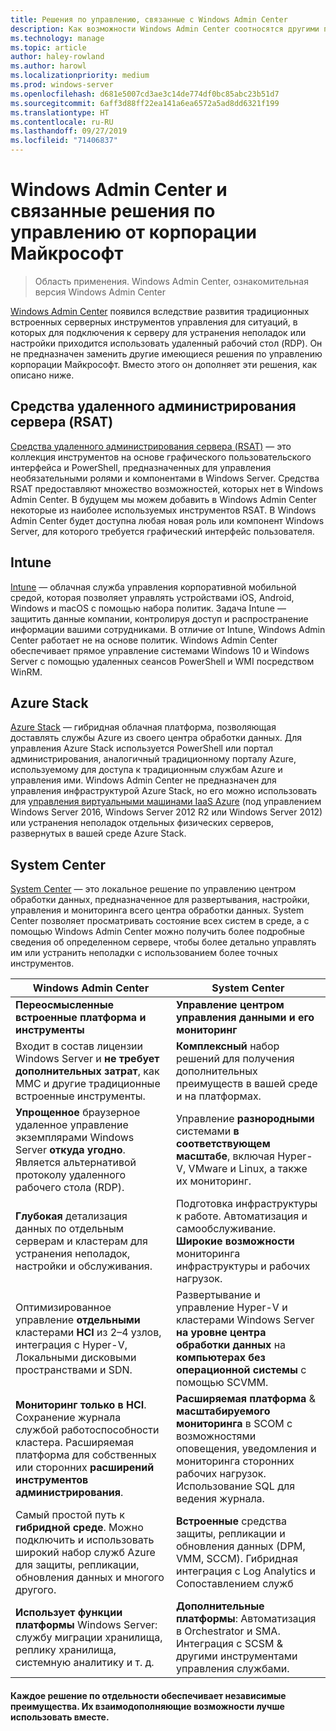 ```yaml
---
title: Решения по управлению, связанные с Windows Admin Center
description: Как возможности Windows Admin Center соотносятся другими продуктами и решениями для мониторинга и управления корпорации Майкрософт (Project Honolulu), а также дополняют их.
ms.technology: manage
ms.topic: article
author: haley-rowland
ms.author: harowl
ms.localizationpriority: medium
ms.prod: windows-server
ms.openlocfilehash: d681e5007cd3ae3c14de774df0bc85abc23b51d7
ms.sourcegitcommit: 6aff3d88ff22ea141a6ea6572a5ad8dd6321f199
ms.translationtype: HT
ms.contentlocale: ru-RU
ms.lasthandoff: 09/27/2019
ms.locfileid: "71406837"
---
```

# <a name="windows-admin-center-and-related-management-solutions-from-microsoft"></a>Windows Admin Center и связанные решения по управлению от корпорации Майкрософт

>Область применения. Windows Admin Center, ознакомительная версия Windows Admin Center

[Windows Admin Center](windows-admin-center.md) появился вследствие развития традиционных встроенных серверных инструментов управления для ситуаций, в которых для подключения к серверу для устранения неполадок или настройки приходится использовать удаленный рабочий стол (RDP). Он не предназначен заменить другие имеющиеся решения по управлению корпорации Майкрософт. Вместо этого он дополняет эти решения, как описано ниже.

## <a name="remote-server-administration-tools-rsat"></a>Средства удаленного администрирования сервера (RSAT)

[Средства удаленного администрирования сервера (RSAT)](https://docs.microsoft.com/windows-server/remote/remote-server-administration-tools) — это коллекция инструментов на основе графического пользовательского интерфейса и PowerShell, предназначенных для управления необязательными ролями и компонентами в Windows Server. Средства RSAT предоставляют множество возможностей, которых нет в Windows Admin Center. В будущем мы можем добавить в Windows Admin Center некоторые из наиболее используемых инструментов RSAT. В Windows Admin Center будет доступна любая новая роль или компонент Windows Server, для которого требуется графический интерфейс пользователя.

## <a name="intune"></a>Intune

[Intune](https://www.microsoft.com/cloud-platform/microsoft-intune) — облачная служба управления корпоративной мобильной средой, которая позволяет управлять устройствами iOS, Android, Windows и macOS с помощью набора политик. Задача Intune — защитить данные компании, контролируя доступ и распространение информации вашими сотрудниками. В отличие от Intune, Windows Admin Center работает не на основе политик. Windows Admin Center обеспечивает прямое управление системами Windows 10 и Windows Server с помощью удаленных сеансов PowerShell и WMI посредством WinRM.

## <a name="azure-stack"></a>Azure Stack

[Azure Stack](https://azure.microsoft.com/overview/azure-stack/) — гибридная облачная платформа, позволяющая доставлять службы Azure из своего центра обработки данных. Для управления Azure Stack используется PowerShell или портал администрирования, аналогичный традиционному порталу Azure, используемому для доступа к традиционным службам Azure и управления ими. Windows Admin Center не предназначен для управления инфраструктурой Azure Stack, но его можно использовать для [управления виртуальными машинами IaaS Azure](../azure/manage-azure-vms.md) (под управлением Windows Server 2016, Windows Server 2012 R2 или Windows Server 2012) или устранения неполадок отдельных физических серверов, развернутых в вашей среде Azure Stack.

## <a name="system-center"></a>System Center

[System Center](https://www.microsoft.com/cloud-platform/system-center) — это локальное решение по управлению центром обработки данных, предназначенное для развертывания, настройки, управления и мониторинга всего центра обработки данных. System Center позволяет просматривать состояние всех систем в среде, а с помощью Windows Admin Center можно получить более подробные сведения об определенном сервере, чтобы более детально управлять им или устранить неполадки с использованием более точных инструментов.

| Windows Admin Center                 | System Center                      |
|--------------------------------------|------------------------------------|
| **Переосмысленные встроенные платформа и инструменты** | **Управление центром управления данными и его мониторинг** |
| Входит в состав лицензии Windows Server и **не требует дополнительных затрат**, как MMC и другие традиционные встроенные инструменты. | **Комплексный** набор решений для получения дополнительных преимуществ в вашей среде и на платформах. |
| **Упрощенное** браузерное удаленное управление экземплярами Windows Server **откуда угодно**. Является альтернативой протоколу удаленного рабочего стола (RDP). | Управление **разнородными** системами **в соответствующем масштабе**, включая Hyper-V, VMware и Linux, а также их мониторинг. |
|**Глубокая** детализация данных по отдельным серверам и кластерам для устранения неполадок, настройки и обслуживания.|Подготовка инфраструктуры к работе. Автоматизация и самообслуживание. **Широкие возможности** мониторинга инфраструктуры и рабочих нагрузок.|
|Оптимизированное управление **отдельными** кластерами **HCI** из 2–4 узлов, интеграция с Hyper-V, Локальными дисковыми пространствами и SDN.|Развертывание и управление Hyper-V и кластерами Windows Server **на уровне центра обработки данных** на **компьютерах без операционной системы** с помощью SCVMM.|
|**Мониторинг только в HCI**. Сохранение журнала службой работоспособности кластера. Расширяемая платформа для собственных или сторонних **расширений инструментов администрирования**.|**Расширяемая платформа** & **масштабируемого мониторинга** в SCOM с возможностями оповещения, уведомления и мониторинга сторонних рабочих нагрузок. Использование SQL для ведения журнала.|
|Самый простой путь к **гибридной среде**. Можно подключить и использовать широкий набор служб Azure для защиты, репликации, обновления данных и многого другого.|**Встроенные** средства защиты, репликации и обновления данных (DPM, VMM, SCCM). Гибридная интеграция с Log Analytics и Сопоставлением служб|
|**Использует функции платформы** Windows Server: службу миграции хранилища, реплику хранилища, системную аналитику и т. д.|**Дополнительные платформы**: Автоматизация в Orchestrator и SMA. Интеграция с SCSM & другими инструментами управления службами.|

#### <a name="each-delivers-targeted-value-independently-better-together-with-complementary-capabilities"></a>Каждое решение по отдельности обеспечивает независимые преимущества. Их взаимодополняющие возможности лучше **использовать вместе**.
